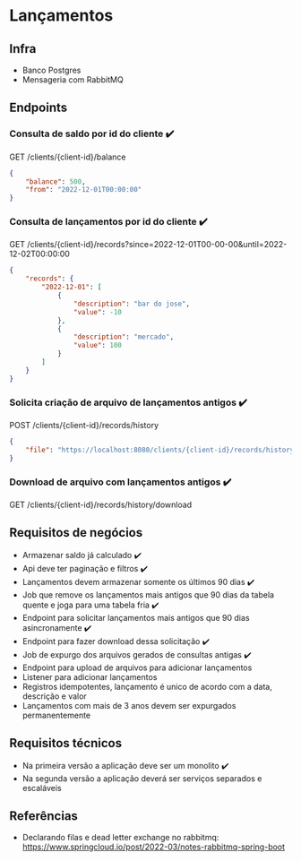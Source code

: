 # Lançamentos

## Infra

- Banco Postgres
- Mensageria com RabbitMQ

## Endpoints

### Consulta de saldo por id do cliente :heavy_check_mark:
GET /clients/{client-id}/balance

```json
{
    "balance": 500,
    "from": "2022-12-01T00:00:00"
}
```

### Consulta de lançamentos por id do cliente :heavy_check_mark:
GET /clients/{client-id}/records?since=2022-12-01T00-00-00&until=2022-12-02T00:00:00

```json
{
    "records": {
        "2022-12-01": [
            {
                "description": "bar do jose",
                "value": -10
            },
            {
                "description": "mercado",
                "value": 100
            }
        ]
    }
}
```

### Solicita criação de arquivo de lançamentos antigos :heavy_check_mark:
POST /clients/{client-id}/records/history 

```json
{
    "file": "https://localhost:8080/clients/{client-id}/records/history/download"
}
```

### Download de arquivo com lançamentos antigos :heavy_check_mark:
GET /clients/{client-id}/records/history/download


## Requisitos de negócios

- Armazenar saldo já calculado :heavy_check_mark:
- Api deve ter paginação e filtros :heavy_check_mark:
- Lançamentos devem armazenar somente os últimos 90 dias :heavy_check_mark:
- Job que remove os lançamentos mais antigos que 90 dias da tabela quente e joga para uma tabela fria :heavy_check_mark:
- Endpoint para solicitar lançamentos mais antigos que 90 dias asincronamente :heavy_check_mark:
- Endpoint para fazer download dessa solicitação :heavy_check_mark:
- Job de expurgo dos arquivos gerados de consultas antigas :heavy_check_mark:
- Endpoint para upload de arquivos para adicionar lançamentos
- Listener para adicionar lançamentos
- Registros idempotentes, lançamento é unico de acordo com a data, descrição e valor
- Lançamentos com mais de 3 anos devem ser expurgados permanentemente

## Requisitos técnicos

- Na primeira versão a aplicação deve ser um monolito :heavy_check_mark:
- Na segunda versão a aplicação deverá ser serviços separados e escaláveis


## Referências

- Declarando filas e dead letter exchange no rabbitmq: https://www.springcloud.io/post/2022-03/notes-rabbitmq-spring-boot

